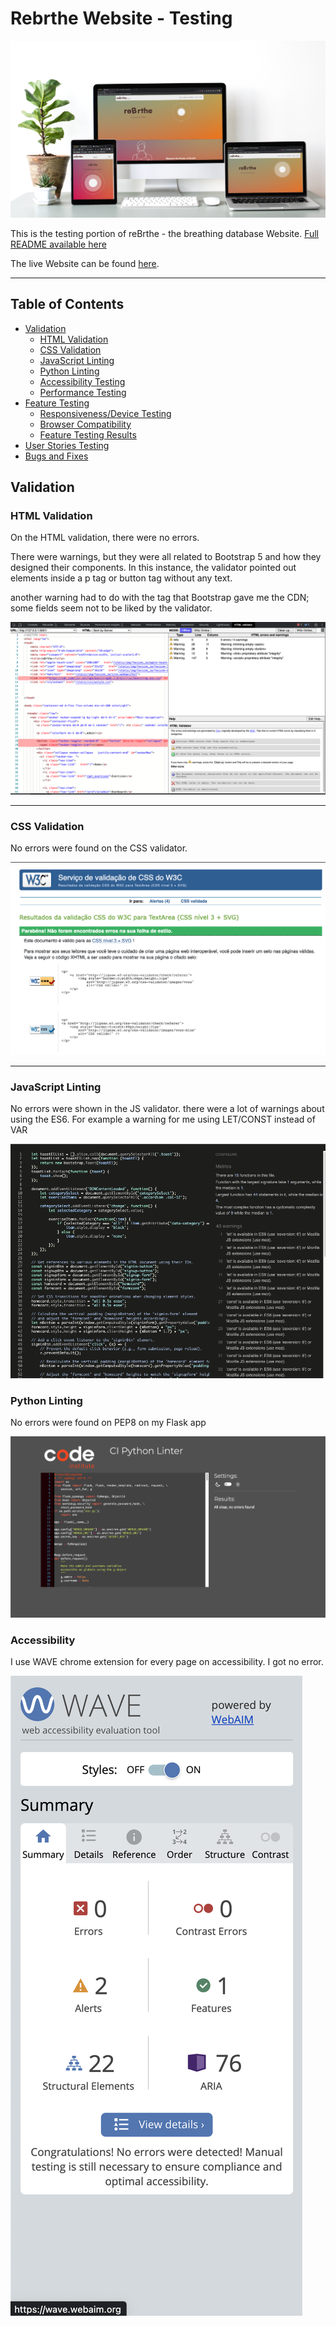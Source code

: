 # Rebrthe Website - Testing

![Mockup](https://raw.githubusercontent.com/antoniodegou/mod3_rebrthe_mongo/main/readme-img/mockup.png)


This is the testing portion of reBrthe - the breathing database Website. [Full README available here](README.md) 



The live Website can be found [here](https://rebrthe-flask-mongo.herokuapp.com/).

---

## Table of Contents

 
- [Validation](#validation)
    - [HTML Validation](#html-validation)
    - [CSS Validation](#css-validation)
    - [JavaScript Linting](#javascript-linting)
    - [Python Linting](#python-linting)
    - [Accessibility Testing](#accessibility)
    - [Performance Testing](#performance)
- [Feature Testing](#feature-testing)
    - [Responsiveness/Device Testing](#responsiveness--device-testing)
    - [Browser Compatibility](#browser-compatibility)
    - [Feature Testing Results](#feature-testing-results)
- [User Stories Testing](#user-stories-testing)
- [Bugs and Fixes](#bugs--fixes)


## Validation

### HTML Validation

On the HTML validation, there were no errors.


There were warnings, but they were all related to Bootstrap 5 and how they designed their components. In this instance, the validator pointed out elements inside a  p  tag or  button tag without any text. 

another warning had to do with the <link> tag that Bootstrap gave me the CDN; some fields seem not to be liked by the validator.


![HTML VALID](https://raw.githubusercontent.com/antoniodegou/mod3_rebrthe_mongo/main/readme-img/html-valid.png)

---

### CSS Validation

No errors were found on the CSS validator.

![CSS VALID](https://raw.githubusercontent.com/antoniodegou/mod3_rebrthe_mongo/main/readme-img/css-valid.png)


---
### JavaScript Linting

No errors were shown in the JS validator. there were a lot of warnings about using the ES6. For example a warning for me using LET/CONST instead of VAR

![JS VALID](https://raw.githubusercontent.com/antoniodegou/mod3_rebrthe_mongo/main/readme-img/js-valid.png)

### Python Linting

No errors were found on PEP8 on my Flask app

![PYTHON VALID](https://raw.githubusercontent.com/antoniodegou/mod3_rebrthe_mongo/main/readme-img/py-valid.png)



### Accessibility

I use WAVE chrome extension for every page on accessibility. I got no error.  

![PYTHON VALID](https://raw.githubusercontent.com/antoniodegou/mod3_rebrthe_mongo/main/readme-img/wave-valid.png)